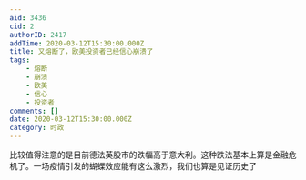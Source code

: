 ```yaml
---
aid: 3436
cid: 2
authorID: 2417
addTime: 2020-03-12T15:30:00.000Z
title: 又熔断了，欧美投资者已经信心崩溃了
tags:
    - 熔断
    - 崩溃
    - 欧美
    - 信心
    - 投资者
comments: []
date: 2020-03-12T15:30:00.000Z
category: 时政
---
```


比较值得注意的是目前德法英股市的跌幅高于意大利。这种跌法基本上算是金融危机了。一场疫情引发的蝴蝶效应能有这么激烈，我们也算是见证历史了
